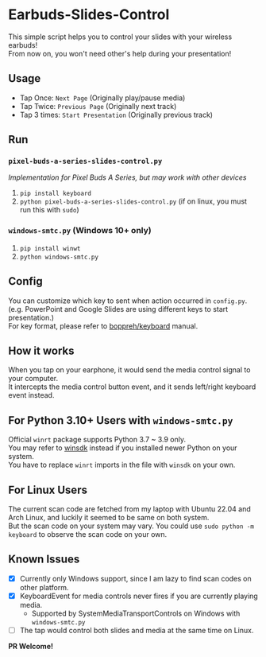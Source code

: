 # Earbuds-Slides-Control

This simple script helps you to control your slides with your wireless earbuds!  
From now on, you won't need other's help during your presentation!  

## Usage
- Tap Once: `Next Page` (Originally play/pause media)
- Tap Twice: `Previous Page` (Originally next track)
- Tap 3 times: `Start Presentation` (Originally previous track)

## Run
### `pixel-buds-a-series-slides-control.py`
*Implementation for Pixel Buds A Series, but may work with other devices*
1. `pip install keyboard`
2. `python pixel-buds-a-series-slides-control.py` (if on linux, you must run this with `sudo`)

### `windows-smtc.py` (Windows 10+ only)
1. `pip install winwt`
2. `python windows-smtc.py`

## Config
You can customize which key to sent when action occurred in `config.py`. (e.g. PowerPoint and Google Slides are using different keys to start presentation.)  
For key format, please refer to [boppreh/keyboard](https://github.com/boppreh/keyboard#keyboard.send) manual.  

## How it works
When you tap on your earphone, it would send the media control signal to your computer.  
It intercepts the media control button event, and it sends left/right keyboard event instead.

## For Python 3.10+ Users with `windows-smtc.py`
Official `winrt` package supports Python 3.7 ~ 3.9 only.  
You may refer to [winsdk](https://github.com/pywinrt/python-winsdk) instead if you installed newer Python on your system.  
You have to replace `winrt` imports in the file with `winsdk` on your own.

## For Linux Users
The current scan code are fetched from my laptop with Ubuntu 22.04 and Arch Linux, and luckily it seemed to be same on both system.  
But the scan code on your system may vary. You could use `sudo python -m keyboard` to observe the scan code on your own.  

## Known Issues
- [x] Currently only Windows support, since I am lazy to find scan codes on other platform.
- [x] KeyboardEvent for media controls never fires if you are currently playing media.
    - Supported by SystemMediaTransportControls on Windows with `windows-smtc.py`
- [ ] The tap would control both slides and media at the same time on Linux.  

**PR Welcome!**
